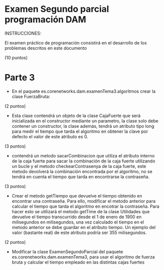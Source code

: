 # Examen Segundo parcial programación DAM 

INSTRUCCIONES:

El examen práctico de programación consistirá en el desarrollo de los problemas descritos en este documento


(10 puntos)
# Parte 3

* En el paquete es.corenetworks.dam.examenTema3.algoritmos crear la clase FuerzaBruta:

(2 puntos)
- Esta clase contendrá un objeto de la clase CajaFuerte que será inicializada en el constructor mediante un parametro, la clase solo debe contener un constructor, la clase además, tendrá un atributo tipo long para medir el tiempo que tarda el algoritmo en obtener la clave por defecto el valor de este atributo es 0.

(3 puntos)
- contendrá un metodo sacarCombinacion que utiliza el atributo interno de la caja fuerte para sacar la combinación de la caja fuerte utilizando un bucle y el metodo checkearContrasenya de la caja fuerte, este metodo devolverá la combinación encontrada por el algoritmo, no se tendrá en cuenta el tiempo que tarda en encontrarse la contraseña.

(3 puntos)
- Crear el metodo getTiempo que devuelve el tiempo obtenido en encontrar una contraseña. Para ello, modificar el metodo anterior para calcular el tiempo que tarda el algoritmo en encotrar la contraseña. Para hacer esto se utilizará el metodo getTime de la clase Utilidades que devuelve el tiempo transcurrido desde el 1 de enero de 1900 en milisegundos en milisegundos, una vez calculado el tiempo en el metodo anterior se debe guardar en el atributo tiempo. Un ejemplo del valor (bastante real) de este atributo podría ser 355 milisegundos.

(2 puntos)
- Modificar la clase ExamenSegundoParcial del paquete es.corenetworks.dam.examenTema3, para usar el algoritmo de fuerza bruta y calcular el tiempo empleado en las distintas cajas fuertes 